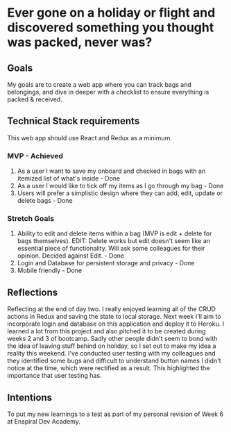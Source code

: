 # Ever gone on a holiday or flight and discovered something you thought was packed, never was?

## Goals

My goals are to create a web app where you can track bags and belongings, and dive in deeper with a checklist to ensure everything is packed & received.

## Technical Stack requirements

This web app should use React and Redux as a minimum.

### MVP - Achieved

1. As a user I want to save my onboard and checked in bags with an itemized list of what's inside - Done
2. As a user I would like to tick off my items as I go through my bag - Done
3. Users will prefer a simplistic design where they can add, edit, update or delete bags - Done

### Stretch Goals

1. Ability to edit and delete items within a bag (MVP is edit + delete for bags themselves). EDIT: Delete works but edit doesn't seem like an essential piece of functionality. Will ask some colleagues for their opinion. Decided against Edit. - Done
2. Login and Database for persistent storage and privacy - Done
3. Mobile friendly - Done

## Reflections

Reflecting at the end of day two. I really enjoyed learning all of the CRUD actions in Redux and saving the state to local storage. Next week I'll aim to incorporate login and database on this application and deploy it to Heroku. I learned a lot from this project and also pitched it to be created during weeks 2 and 3 of bootcamp. Sadly other people didn't seem to bond with the idea of leaving stuff behind on holiday, so I set out to make my idea a reality this weekend. I've conducted user testing with my colleagues and they identified some bugs and difficult to understand button names I didn't notice at the time, which were rectified as a result. This highlighted the importance that user testing has.

## Intentions

To put my new learnings to a test as part of my personal revision of Week 6 at Enspiral Dev Academy.
